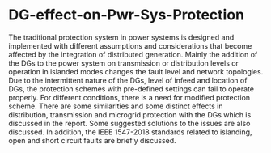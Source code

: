 # DG-effect-on-Pwr-Sys-Protection
The traditional protection system in power systems is designed and implemented with different
assumptions and considerations that become affected by the integration of distributed generation.
Mainly the addition of the DGs to the power system on transmission or distribution levels or
operation in islanded modes changes the fault level and network topologies. Due to the intermittent
nature of the DGs, level of infeed and location of DGs, the protection schemes with pre-defined
settings can fail to operate properly. For different conditions, there is a need for modified
protection scheme. There are some similarities and some distinct effects in distribution,
transmission and microgrid protection with the DGs which is discussed in the report. Some
suggested solutions to the issues are also discussed. In addition, the IEEE 1547-2018 standards
related to islanding, open and short circuit faults are briefly discussed.
